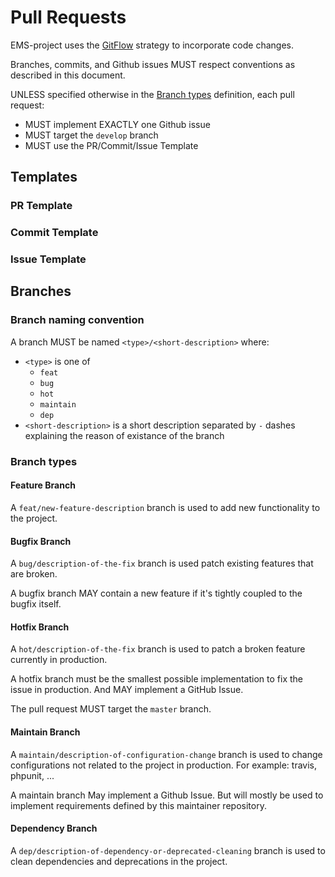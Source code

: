 # Pull Requests
EMS-project uses the [GitFlow](https://www.atlassian.com/git/tutorials/comparing-workflows/gitflow-workflow) strategy to incorporate code changes.

Branches, commits, and Github issues MUST respect conventions as described in this document.

UNLESS specified otherwise in the [Branch types](#branch-types) definition, each pull request:
* MUST implement EXACTLY one Github issue
* MUST target the `develop` branch
* MUST use the PR/Commit/Issue Template

## Templates
### PR Template

### Commit Template

### Issue Template


## Branches
### Branch naming convention
A branch MUST be named `<type>/<short-description>` where:
* `<type>` is one of
   * `feat`
   * `bug`
   * `hot`
   * `maintain`
   * `dep`
* `<short-description>` is a short description separated by `-` dashes explaining the reason of existance of the branch

### Branch types <a name="branch-types"/>

#### Feature Branch
A `feat/new-feature-description` branch is used to add new functionality to the project.

#### Bugfix Branch
A `bug/description-of-the-fix` branch is used patch existing features that are broken.

A bugfix branch MAY contain a new feature if it's tightly coupled to the bugfix itself.

#### Hotfix Branch
A `hot/description-of-the-fix` branch is used to patch a broken feature currently in production.

A hotfix branch must be the smallest possible implementation to fix the issue in production. And MAY implement a GitHub Issue.

The pull request MUST target the `master` branch.

#### Maintain Branch
A `maintain/description-of-configuration-change` branch is used to change configurations not related to the project in production. For example: travis, phpunit, ...

A maintain branch May implement a Github Issue. But will mostly be used to implement requirements defined by this maintainer repository.

#### Dependency Branch
A `dep/description-of-dependency-or-deprecated-cleaning` branch is used to clean dependencies and deprecations in the project.